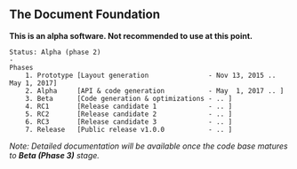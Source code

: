 ## The Document Foundation

**This is an alpha software. Not recommended to use at this point.**

	Status: Alpha (phase 2)
	-
	Phases
		1. Prototype [Layout generation               - Nov 13, 2015 .. May 1, 2017]
		2. Alpha     [API & code generation           - May  1, 2017 .. ]
		3. Beta      [Code generation & optimizations - .. ]
		4. RC1       [Release candidate 1             - .. ]
		5. RC2       [Release candidate 2             - .. ]
		6. RC3       [Release candidate 3             - .. ]
		7. Release   [Public release v1.0.0           - .. ]

*Note: Detailed documentation will be available once the code base matures to **Beta (Phase 3)** stage.*
